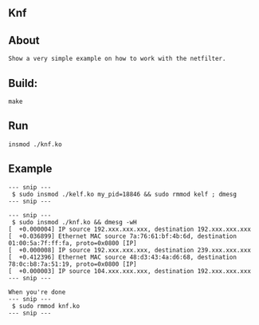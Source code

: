 ## Knf

## About
    Show a very simple example on how to work with the netfilter.

## Build:
    make

## Run
    insmod ./knf.ko

## Example

    --- snip ---
     $ sudo insmod ./kelf.ko my_pid=18846 && sudo rmmod kelf ; dmesg
    --- snip ---

    --- snip ---
     $ sudo insmod ./knf.ko && dmesg -wH
    [  +0.000004] IP source 192.xxx.xxx.xxx, destination 192.xxx.xxx.xxx
    [  +0.036899] Ethernet MAC source 7a:76:61:bf:4b:6d, destination 01:00:5a:7f:ff:fa, proto=0x0800 [IP]
    [  +0.000008] IP source 192.xxx.xxx.xxx, destination 239.xxx.xxx.xxx
    [  +0.412396] Ethernet MAC source 48:d3:43:4a:d6:68, destination 78:0c:b8:7a:51:19, proto=0x0800 [IP]
    [  +0.000003] IP source 104.xxx.xxx.xxx, destination 192.xxx.xxx.xxx
    --- snip ---

    When you're done
    --- snip ---
     $ sudo rmmod knf.ko
    --- snip ---

